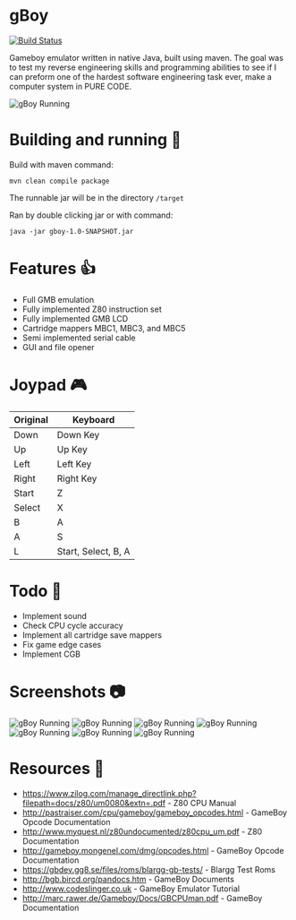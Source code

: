 # gBoy

[![Build Status](https://api.travis-ci.org/gregei/gBoy.svg?branch=master&status=passed)](https://travis-ci.org/gregei/gBoy)

Gameboy emulator written in native Java, built using maven. The goal was
to test my reverse engineering skills and programming abilities to see
if I can preform one of the hardest software engineering task ever, make
a computer system in PURE CODE.

![gBoy Running](docs/gb1.PNG)

# Building and running :hammer:
Build with maven command:
```
mvn clean compile package
```
The runnable jar will be in the directory `/target`

Ran by double clicking jar or with command:
```
java -jar gboy-1.0-SNAPSHOT.jar
```

# Features :thumbsup:
- Full GMB emulation
- Fully implemented Z80 instruction set
- Fully implemented GMB LCD
- Cartridge mappers MBC1, MBC3, and MBC5
- Semi implemented serial cable
- GUI and file opener

# Joypad :video_game:
| Original | Keyboard |
|----------|---------------------|
| Down     |  Down Key           |
| Up       | Up Key              |
| Left     | Left Key            |
| Right    | Right Key           |
| Start    | Z                   |
| Select   | X                   |
| B        | A                   |
| A        | S                   |
| L        | Start, Select, B, A | 


# Todo :date:
- Implement sound
- Check CPU cycle accuracy
- Implement all cartridge save mappers
- Fix game edge cases
- Implement CGB

# Screenshots :camera:
![gBoy Running](docs/gb2.PNG)
![gBoy Running](docs/gb3.PNG)
![gBoy Running](docs/gb5.PNG)
![gBoy Running](docs/gb6.PNG)
![gBoy Running](docs/gb7.PNG)
![gBoy Running](docs/gb8.PNG)
![gBoy Running](docs/gb9.PNG)

# Resources :book:
- https://www.zilog.com/manage_directlink.php?filepath=docs/z80/um0080&extn=.pdf - Z80 CPU Manual
- http://pastraiser.com/cpu/gameboy/gameboy_opcodes.html - GameBoy Opcode Documentation
- http://www.myquest.nl/z80undocumented/z80cpu_um.pdf - Z80 Documentation
- http://gameboy.mongenel.com/dmg/opcodes.html - GameBoy Opcode Documentation
- https://gbdev.gg8.se/files/roms/blargg-gb-tests/ - Blargg Test Roms
- http://bgb.bircd.org/pandocs.htm - GameBoy Documents
- http://www.codeslinger.co.uk - GameBoy Emulator Tutorial
- http://marc.rawer.de/Gameboy/Docs/GBCPUman.pdf - GameBoy Documentation

